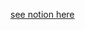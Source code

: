 [see notion here](https://excellent-archer-68c.notion.site/Design-Patterns-cd9a00c8fe1f496eaadab28e667ce041?pvs=4)
